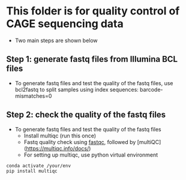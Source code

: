 # This folder is for quality control of CAGE sequencing data
* Two main steps are shown below 


## Step 1: generate fastq files from Illumina BCL files 
* To generate fastq files and test the quality of the fastq files, use bcl2fastq to split samples using index sequences: barcode-mismatches=0


## Step 2: check the quality of the fastq files
* To generate fastq files and test the quality of the fastq files
	* Install multiqc (run this once)
	* Fastq quality check using [fastqc](https://www.bioinformatics.babraham.ac.uk/projects/fastqc/), followed by [multiQC] (https://multiqc.info/docs/)
	* For setting up multiqc, use python virtual environment 
``` 
conda activate /your/env
pip install multiqc 
```
